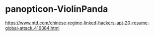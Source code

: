 # panopticon-ViolinPanda

https://www.ntd.com/chinese-regime-linked-hackers-apt-20-resume-global-attack_416384.html

